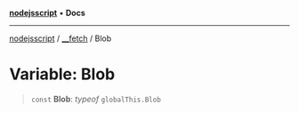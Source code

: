 [**nodejsscript**](../../../README.md) • **Docs**

***

[nodejsscript](../../../README.md) / [\_\_fetch](../README.md) / Blob

# Variable: Blob

> `const` **Blob**: *typeof* `globalThis.Blob`
